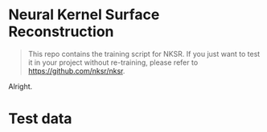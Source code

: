 # Neural Kernel Surface Reconstruction

> This repo contains the training script for NKSR. If you just want to test it in your project without re-training, please refer to https://github.com/nksr/nksr.

Alright.

# Test data
